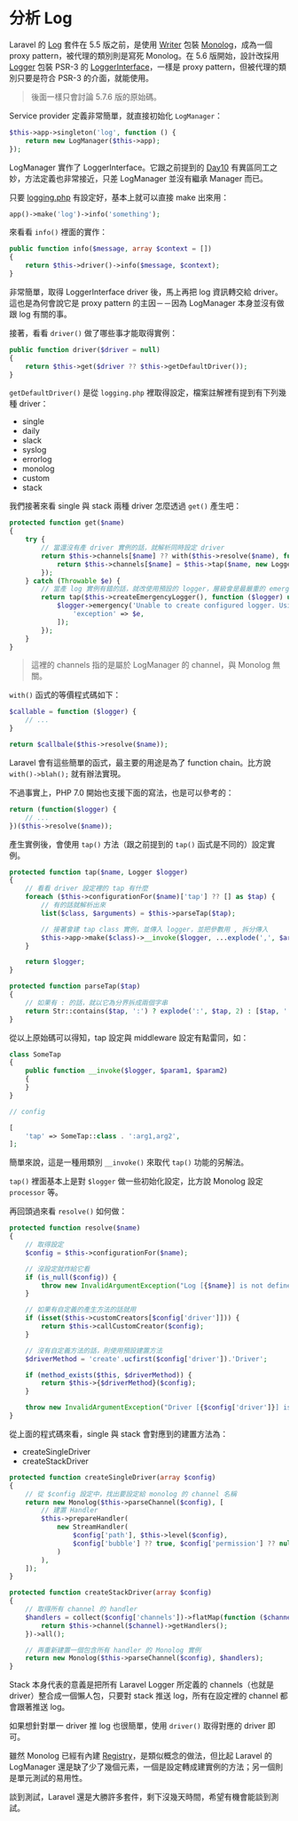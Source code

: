 # 分析 Log

Laravel 的 [Log][] 套件在 5.5 版之前，是使用 [Writer][] 包裝 [Monolog][]，成為一個 proxy pattern，被代理的類別則是寫死 Monolog。在 5.6 版開始，設計改採用 [Logger][] 包裝 PSR-3 的 [LoggerInterface][]，一樣是 proxy pattern，但被代理的類別只要是符合 PSR-3 的介面，就能使用。

> 後面一樣只會討論 5.7.6 版的原始碼。

Service provider 定義非常簡單，就直接初始化 `LogManager`：

```php
$this->app->singleton('log', function () {
    return new LogManager($this->app);
});
```

LogManager 實作了 LoggerInterface。它跟之前提到的 [Day10][] 有異區同工之妙，方法定義也非常接近，只差 LogManager 並沒有繼承 Manager 而已。

只要 [logging.php](https://github.com/laravel/laravel/blob/v5.7.0/config/logging.php) 有設定好，基本上就可以直接 make 出來用：

```php
app()->make('log')->info('something');
```

來看看 `info()` 裡面的實作：

```php
public function info($message, array $context = [])
{
    return $this->driver()->info($message, $context);
}
```

非常簡單，取得 LoggerInterface driver 後，馬上再把 log 資訊轉交給 driver。這也是為何會說它是 proxy pattern 的主因－－因為 LogManager 本身並沒有做跟 log 有關的事。

接著，看看 `driver()` 做了哪些事才能取得實例：

```php
public function driver($driver = null)
{
    return $this->get($driver ?? $this->getDefaultDriver());
}
```

`getDefaultDriver()` 是從 `logging.php` 裡取得設定，檔案註解裡有提到有下列幾種 driver：

* single 
* daily
* slack
* syslog
* errorlog
* monolog
* custom
* stack

我們接著來看 single 與 stack 兩種 driver 怎麼透過 `get()` 產生吧：

```php
protected function get($name)
{
    try {
        // 當還沒有產 driver 實例的話，就解析同時設定 driver
        return $this->channels[$name] ?? with($this->resolve($name), function ($logger) use ($name) {
            return $this->channels[$name] = $this->tap($name, new Logger($logger, $this->app['events']));
        });
    } catch (Throwable $e) {
        // 當產 log 實例有錯的話，就改使用預設的 logger，層級會是最嚴重的 emergency
        return tap($this->createEmergencyLogger(), function ($logger) use ($e) {
            $logger->emergency('Unable to create configured logger. Using emergency logger.', [
                'exception' => $e,
            ]);
        });
    }
}
```

> 這裡的 channels 指的是屬於 LogManager 的 channel，與 Monolog 無關。

`with()` 函式的等價程式碼如下：

```php
$callable = function ($logger) {
    // ...
}

return $callbale($this->resolve($name));
```

Laravel 會有這些簡單的函式，最主要的用途是為了 function chain。比方說 `with()->blah();` 就有辦法實現。

不過事實上，PHP 7.0 開始也支援下面的寫法，也是可以參考的：

```php
return (function($logger) {
    // ...
})($this->resolve($name));
```

產生實例後，會使用 `tap()` 方法（跟之前提到的 `tap()` 函式是不同的）設定實例。

```php
protected function tap($name, Logger $logger)
{
    // 看看 driver 設定裡的 tap 有什麼
    foreach ($this->configurationFor($name)['tap'] ?? [] as $tap) {
        // 有的話就解析出來
        list($class, $arguments) = $this->parseTap($tap);

        // 接著會建 tap class 實例，並傳入 logger，並把參數用 , 拆分傳入 
        $this->app->make($class)->__invoke($logger, ...explode(',', $arguments));
    }

    return $logger;
}

protected function parseTap($tap)
{
    // 如果有 : 的話，就以它為分界拆成兩個字串
    return Str::contains($tap, ':') ? explode(':', $tap, 2) : [$tap, ''];
}
```

從以上原始碼可以得知，tap 設定與 middleware 設定有點雷同，如：

```php
class SomeTap
{
    public function __invoke($logger, $param1, $param2)
    {
    }
}

// config

[
    'tap' => SomeTap::class . ':arg1,arg2',
];
```

簡單來說，這是一種用類別 `__invoke()` 來取代 `tap()` 功能的另解法。

`tap()` 裡面基本上是對 `$logger` 做一些初始化設定，比方說 Monolog 設定 `processor` 等。

再回頭過來看 `resolve()` 如何做：

```php
protected function resolve($name)
{
    // 取得設定
    $config = $this->configurationFor($name);

    // 沒設定就炸給它看
    if (is_null($config)) {
        throw new InvalidArgumentException("Log [{$name}] is not defined.");
    }

    // 如果有自定義的產生方法的話就用
    if (isset($this->customCreators[$config['driver']])) {
        return $this->callCustomCreator($config);
    }

    // 沒有自定義方法的話，則使用預設建置方法
    $driverMethod = 'create'.ucfirst($config['driver']).'Driver';

    if (method_exists($this, $driverMethod)) {
        return $this->{$driverMethod}($config);
    }

    throw new InvalidArgumentException("Driver [{$config['driver']}] is not supported.");
}
```

從上面的程式碼來看，single 與 stack 會對應到的建置方法為：

* createSingleDriver
* createStackDriver

```php
protected function createSingleDriver(array $config)
{
    // 從 $config 設定中，找出要設定給 monolog 的 channel 名稱
    return new Monolog($this->parseChannel($config), [
        // 建置 Handler
        $this->prepareHandler(
            new StreamHandler(
                $config['path'], $this->level($config),
                $config['bubble'] ?? true, $config['permission'] ?? null, $config['locking'] ?? false
            )
        ),
    ]);
}

protected function createStackDriver(array $config)
{
    // 取得所有 channel 的 handler 
    $handlers = collect($config['channels'])->flatMap(function ($channel) {
        return $this->channel($channel)->getHandlers();
    })->all();

    // 再重新建置一個包含所有 handler 的 Monolog 實例
    return new Monolog($this->parseChannel($config), $handlers);
}
```

Stack 本身代表的意義是把所有 Laravel Logger 所定義的 channels（也就是 driver）整合成一個懶人包，只要對 stack 推送 log，所有在設定裡的 channel 都會跟著推送 log。

如果想針對單一 driver 推 log 也很簡單，使用 `driver()` 取得對應的 driver 即可。

雖然 Monolog 已經有內建 [Registry][]，是類似概念的做法，但比起 Laravel 的 LogManager 還是缺了少了幾個元素，一個是設定轉成建實例的方法；另一個則是單元測試的易用性。

談到測試，Laravel 還是大勝許多套件，剩下沒幾天時間，希望有機會能談到測試。

[Log]: https://github.com/laravel/framework/tree/v5.7.6/src/Illuminate/Log
[Logger]: https://github.com/laravel/framework/blob/v5.7.6/src/Illuminate/Log/Logger.php
[LoggerInterface]: https://github.com/php-fig/log/blob/master/Psr/Log/LoggerInterface.php
[Writer]: https://github.com/laravel/framework/blob/5.5/src/Illuminate/Log/Writer.php
[Registry]: https://github.com/Seldaek/monolog/blob/master/src/Monolog/Registry.php

[Monolog]: /ironman-decompose-wheels/day12.md

[Day10]: day10.md
